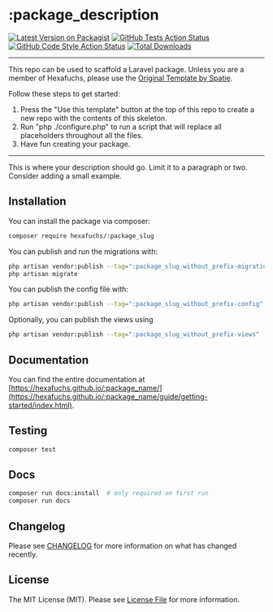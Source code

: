 # :package_description

[![Latest Version on Packagist](https://img.shields.io/packagist/v/hexafuchs/:package_slug.svg?style=flat-square)](https://packagist.org/packages/hexafuchs/:package_slug)
[![GitHub Tests Action Status](https://img.shields.io/github/actions/workflow/status/hexafuchs/:package_slug/run-tests.yml?branch=main&label=tests&style=flat-square)](https://github.com/hexafuchs/:package_slug/actions?query=workflow%3Arun-tests+branch%3Amain)
[![GitHub Code Style Action Status](https://img.shields.io/github/actions/workflow/status/hexafuchs/:package_slug/fix-php-code-style-issues.yml?branch=main&label=code%20style&style=flat-square)](https://github.com/hexafuchs/:package_slug/actions?query=workflow%3A"Fix+PHP+code+style+issues"+branch%3Amain)
[![Total Downloads](https://img.shields.io/packagist/dt/hexafuchs/:package_slug.svg?style=flat-square)](https://packagist.org/packages/hexafuchs/:package_slug)
<!--delete-->
---
This repo can be used to scaffold a Laravel package. Unless you are a member of Hexafuchs, please use the 
[Original Template by Spatie](https://github.com/spatie/package-skeleton-laravel/).

Follow these steps to get started:

1. Press the "Use this template" button at the top of this repo to create a new repo with the contents of this skeleton.
2. Run "php ./configure.php" to run a script that will replace all placeholders throughout all the files.
3. Have fun creating your package.
---
<!--/delete-->
This is where your description should go. Limit it to a paragraph or two. Consider adding a small example.

## Installation

You can install the package via composer:

```bash
composer require hexafuchs/:package_slug
```

You can publish and run the migrations with:

```bash
php artisan vendor:publish --tag=":package_slug_without_prefix-migrations"
php artisan migrate
```

You can publish the config file with:

```bash
php artisan vendor:publish --tag=":package_slug_without_prefix-config"
```

Optionally, you can publish the views using

```bash
php artisan vendor:publish --tag=":package_slug_without_prefix-views"
```

## Documentation

You can find the entire documentation at [https://hexafuchs.github.io/:package_name/](https://hexafuchs.github.io/:package_name/guide/getting-started/index.html).

## Testing

```bash
composer test
```

## Docs

```bash
composer run docs:install  # only required on first run
composer run docs
```

## Changelog

Please see [CHANGELOG](CHANGELOG.md) for more information on what has changed recently.

## License

The MIT License (MIT). Please see [License File](LICENSE.md) for more information.
